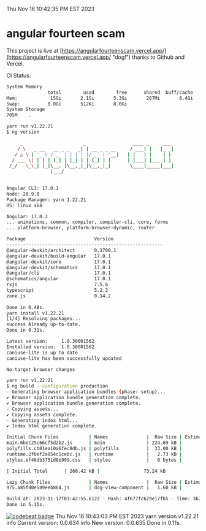 Thu Nov 16 10:42:35 PM EST 2023

# angular fourteen scam


This project is live at [https://angularfourteenscam.vercel.app/](https://angularfourteenscam.vercel.app/ "dog!") thanks to Github and Vercel.

CI Status: 

```bash
System Memory
               total        used        free      shared  buff/cache   available
Mem:            15Gi       2.1Gi       5.3Gi       267Mi       8.4Gi        13Gi
Swap:          8.0Gi       512Ki       8.0Gi
System Storage
705M	.
```
```bash
yarn run v1.22.21
$ ng version

     _                      _                 ____ _     ___
    / \   _ __   __ _ _   _| | __ _ _ __     / ___| |   |_ _|
   / △ \ | '_ \ / _` | | | | |/ _` | '__|   | |   | |    | |
  / ___ \| | | | (_| | |_| | | (_| | |      | |___| |___ | |
 /_/   \_\_| |_|\__, |\__,_|_|\__,_|_|       \____|_____|___|
                |___/
    

Angular CLI: 17.0.1
Node: 20.9.0
Package Manager: yarn 1.22.21
OS: linux x64

Angular: 17.0.3
... animations, common, compiler, compiler-cli, core, forms
... platform-browser, platform-browser-dynamic, router

Package                         Version
---------------------------------------------------------
@angular-devkit/architect       0.1700.1
@angular-devkit/build-angular   17.0.1
@angular-devkit/core            17.0.1
@angular-devkit/schematics      17.0.1
@angular/cli                    17.0.1
@schematics/angular             17.0.1
rxjs                            7.5.6
typescript                      5.2.2
zone.js                         0.14.2
    
Done in 0.48s.
yarn install v1.22.21
[1/4] Resolving packages...
success Already up-to-date.
Done in 0.31s.
```
```bash
Latest version:     1.0.30001562
Installed version:  1.0.30001562
caniuse-lite is up to date
caniuse-lite has been successfully updated

No target browser changes
```
```bash
yarn run v1.22.21
$ ng build --configuration production
- Generating browser application bundles (phase: setup)...
✔ Browser application bundle generation complete.
✔ Browser application bundle generation complete.
- Copying assets...
✔ Copying assets complete.
- Generating index html...
✔ Index html generation complete.

Initial Chunk Files           | Names              |  Raw Size | Estimated Transfer Size
main.6bec25c66cf5d2b2.js      | main               | 224.69 kB |                61.32 kB
polyfills.cb01ea10a6fec8db.js | polyfills          |  33.00 kB |                10.66 kB
runtime.2f0ef2a054c1cebc.js   | runtime            |   2.73 kB |                 1.27 kB
styles.ef46db3751d8e999.css   | styles             |   0 bytes |                       -

| Initial Total      | 260.42 kB |                73.24 kB

Lazy Chunk Files              | Names              |  Raw Size | Estimated Transfer Size
975.a85fd0e589eeb864.js       | dog-view-component |   1.60 kB |               804 bytes

Build at: 2023-11-17T03:42:55.612Z - Hash: 4f677fc629e17fb5 - Time: 3622ms
Done in 5.15s.
```
[![codebeat badge](https://codebeat.co/badges/8cb3c84a-d002-4f78-98dd-3540260c751a)](https://codebeat.co/projects/github-com-kfedora-angularfourteenscam-master)
Thu Nov 16 10:43:03 PM EST 2023
yarn version v1.22.21
info Current version: 0.0.634
info New version: 0.0.635
Done in 0.11s.
